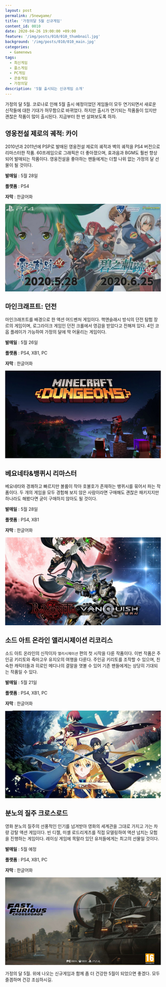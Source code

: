 ```yaml
---
layout: post
permalink: /5newgame/
title: '가정의달 5월 신규게임'
content_id: 0010
date: 2020-04-26 19:00:00 +09:00
feature: '/img/posts/010/010_thumbnail.jpg'
background: '/img/posts/010/010_main.jpg'
categories:
  - Gamenews
tags:
  - 최신게임
  - 플스게임
  - PC게임
  - 콘솔게임
  - 가정의달
description: '5월 출시되는 신규게임 소개'
---
```


가정의 달 5월. 코로나로 인해 5월 출시 예정이었던 게임들이 모두 연기되면서 새로운 신작들에 대한 기대가 허무함으로 바뀌었다. 하지만 출시가 연기되는 작품들이 있지만 괜찮은 작품이 많이 출시된다. 지금부터 한 번 살펴보도록 하자.

## 영웅전설 제로의 궤적: 카이 ##

2010년과 2011년에 PSP로 발매된 영웅전설 제로의 궤적과 벽의 궤적을 PS4 버전으로 리마스터한 작품. 60프레임으로 그래픽은 더 좋아졌으며, 효과음과 BGM도 훨씬 향상되어 발매되는 작품이다. 영웅전설을 좋아하는 팬들에게는 더할 나위 없는 가정의 달 선물이 될 것이다.

**발매일** : 5월 28일

**플랫폼** : PS4

**자막** : 한글어화

![영웅전설 게임 이미지](/img/posts/010/010_1.jpg)

## 마인크래프트: 던전 ##

마인크래프트를 배경으로 한 액션 어드벤처 게임이다. 핵앤슬래시 방식의 던전 탐험 장르의 게임이며, 로그라이크 게임인 던전 크롤에서 영감을 받았다고 전해져 있다. 4인 코옵 플레이가 가능하여 가정의 달에 딱 어울리는 게임이다.

**발매일** : 5월 26일

**플랫폼** : PS4, XB1, PC

**자막** : 한글어화

![마인크래프트 게임 이미지](/img/posts/010/010_2.jpg)

## 베요네타&뱅퀴시 리마스터 ##

베요네타와 경쾌하고 빠르지만 볼륨이 작아 호불호가 존재하는 뱅퀴시를 묶어서 파는 작품이다. 두 개의 게임을 모두 경험해 보지 않은 사람이라면 구매해도 괜찮은 패키지지만 하나라도 해봤다면 굳이 구매하지 않아도 될 것이다.

**발매일** : 5월 28일

**플랫폼** : PS4, XB1

**자막** : 한글어화

![베요네타 게임 이미지](/img/posts/010/010_3.jpg)

## 소드 아트 온라인 앨리시제이션 리코리스 ##

소드 아트 온라인의 신작이자 `앨리시제이션` 편의 첫 시작을 다룬 작품이다. 이번 작품은 주인공 키리토와 죽마고우 유지오의 여행을 다룬다. 주인공 키리토를 조작할 수 있으며, 친숙한 캐릭터들과 히로인 메디나의 결말을 엿볼 수 있어 기존 팬들에게는 상당히 기대되는 작품일 수 있다.

**발매일** : 5월 21일

**플랫폼** : PS4, XB1, PC

**자막** : 한글어화

![소드아트온라인 게임 이미지](/img/posts/010/010_4.jpg)

## 분노의 질주 크로스로드 ##

영화 분노의 질주의 선풍적인 인기를 넘겨받아 영화의 세계관을 그대로 가지고 가는 차량 강탈 액션 게임이다. 빈 디젤, 미셸 로드리게즈를 직접 모델링하여 액션 넘치는 모험을 진행하는 게임이다. 레이싱 게임에 목말라 있던 유저들에게는 최고의 선물일 것이다.

**발매일** : 5월 예정

**플랫폼** : PS4, XB1, PC

**자막** : 한글어화

![분노의질주 게임 이미지](/img/posts/010/010_5.jpg)



가정의 달 5월. 위에 나오는 신규게임과 함께 좀 더 건강한 5월이 되었으면 좋겠다. 모두 즐겜하며 건강 조심하시길.
